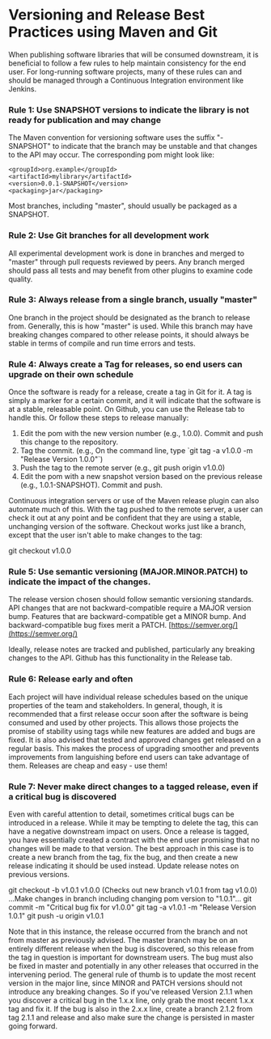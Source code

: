 # Versioning and Release Best Practices using Maven and Git

When publishing software libraries that will be consumed downstream, it is beneficial to follow a few rules to help maintain consistency for the end user. For long-running software projects, many of these rules can and should be managed through a Continuous Integration environment like Jenkins.

### Rule 1: Use SNAPSHOT versions to indicate the library is not ready for publication and may change

The Maven convention for versioning software uses the suffix "-SNAPSHOT" to indicate that the branch may be unstable and that changes to the API may occur. The corresponding pom might look like:

	<groupId>org.example</groupId>
	<artifactId>mylibrary</artifactId>
	<version>0.0.1-SNAPSHOT</version>
	<packaging>jar</packaging>

Most branches, including "master", should usually be packaged as a SNAPSHOT.

### Rule 2: Use Git branches for all development work

All experimental development work is done in branches and merged to "master" through pull requests reviewed by peers. Any branch merged should pass all tests and may benefit from other plugins to examine code quality.

### Rule 3: Always release from a single branch, usually "master"

One branch in the project should be designated as the branch to release from. Generally, this is how "master" is used. While this branch may have breaking changes compared to other release points, it should always be stable in terms of compile and run time errors and tests.

### Rule 4: Always create a Tag for releases, so end users can upgrade on their own schedule

Once the software is ready for a release, create a tag in Git for it. A tag is simply a marker for a certain commit, and it will indicate that the software is at a stable, releasable point. On Github, you can use the Release tab to handle this. Or follow these steps to release manually:

1.  Edit the pom with the new version number (e.g., 1.0.0). Commit and push this change to the repository.
2.  Tag the commit. (e.g., On the command line, type \`git tag -a v1.0.0 -m "Release Version 1.0.0"\`)
3.  Push the tag to the remote server (e.g., git push origin v1.0.0)
4.  Edit the pom with a new snapshot version based on the previous release (e.g., 1.0.1-SNAPSHOT). Commit and push.

Continuous integration servers or use of the Maven release plugin can also automate much of this. With the tag pushed to the remote server, a user can check it out at any point and be confident that they are using a stable, unchanging version of the software. Checkout works just like a branch, except that the user isn't able to make changes to the tag:

git checkout v1.0.0

### Rule 5: Use semantic versioning (MAJOR.MINOR.PATCH) to indicate the impact of the changes.

The release version chosen should follow semantic versioning standards. API changes that are not backward-compatible require a MAJOR version bump. Features that are backward-compatible get a MINOR bump. And backward-compatible bug fixes merit a PATCH. [https://semver.org/](https://semver.org/)

Ideally, release notes are tracked and published, particularly any breaking changes to the API. Github has this functionality in the Release tab.

### Rule 6: Release early and often

Each project will have individual release schedules based on the unique properties of the team and stakeholders. In general, though, it is recommended that a first release occur soon after the software is being consumed and used by other projects. This allows those projects the promise of stability using tags while new features are added and bugs are fixed. It is also advised that tested and approved changes get released on a regular basis. This makes the process of upgrading smoother and prevents improvements from languishing before end users can take advantage of them. Releases are cheap and easy - use them!

### Rule 7: Never make direct changes to a tagged release, even if a critical bug is discovered

Even with careful attention to detail, sometimes critical bugs can be introduced in a release. While it may be tempting to delete the tag, this can have a negative downstream impact on users. Once a release is tagged, you have essentially created a contract with the end user promising that no changes will be made to that version. The best approach in this case is to create a new branch from the tag, fix the bug, and then create a new release indicating it should be used instead. Update release notes on previous versions.

git checkout -b v1.0.1 v1.0.0 (Checks out new branch v1.0.1 from tag v1.0.0)
...Make changes in branch including changing pom version to "1.0.1"...
git commit -m "Critical bug fix for v1.0.0"
git tag -a v1.0.1 -m "Release Version 1.0.1"
git push -u origin v1.0.1

Note that in this instance, the release occurred from the branch and not from master as previously advised. The master branch may be on an entirely different release when the bug is discovered, so this release from the tag in question is important for downstream users. The bug must also be fixed in master and potentially in any other releases that occurred in the intervening period. The general rule of thumb is to update the most recent version in the major line, since MINOR and PATCH versions should not introduce any breaking changes. So if you've released Version 2.1.1 when you discover a critical bug in the 1.x.x line, only grab the most recent 1.x.x tag and fix it. If the bug is also in the 2.x.x line, create a branch 2.1.2 from tag 2.1.1 and release and also make sure the change is persisted in master going forward.

